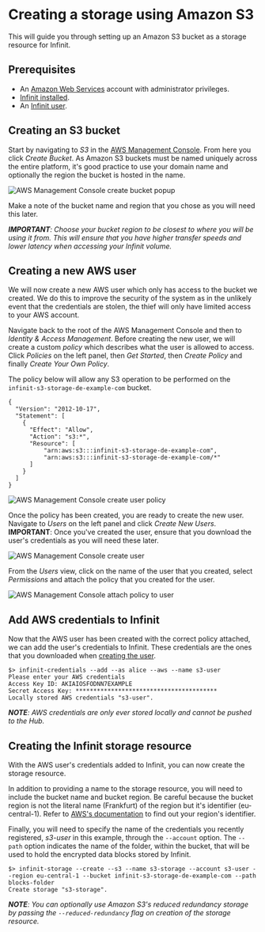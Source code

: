 Creating a storage using Amazon S3
==================================

This will guide you through setting up an Amazon S3 bucket as a storage resource for Infinit.

Prerequisites
-------------

- An [Amazon Web Services](https://aws.amazon.com) account with administrator privileges.
- <a href="${route('doc_get_started')}">Infinit installed</a>.
- An <a href="${route('doc_reference')}#user">Infinit user</a>.

Creating an S3 bucket
---------------------

Start by navigating to _S3_ in the <a href="http://aws.amazon.com/">AWS Management Console</a>. From here you click _Create Bucket_. As Amazon S3 buckets must be named uniquely across the entire platform, it's good practice to use your domain name and optionally the region the bucket is hosted in the name.

<img src="${url('images/docs/s3/create-bucket.png')}" alt="AWS Management Console create bucket popup">

Make a note of the bucket name and region that you chose as you will need this later.

_**IMPORTANT**: Choose your bucket region to be closest to where you will be using it from. This will ensure that you have higher transfer speeds and lower latency when accessing your Infinit volume._

Creating a new AWS user
-----------------------

We will now create a new AWS user which only has access to the bucket we created. We do this to improve the security of the system as in the unlikely event that the credentials are stolen, the thief will only have limited access to your AWS account.

Navigate back to the root of the AWS Management Console and then to _Identity & Access Management_. Before creating the new user, we will create a custom _policy_ which describes what the user is allowed to access. Click _Policies_ on the left panel, then _Get Started_, then _Create Policy_ and finally _Create Your Own Policy_.

The policy below will allow any S3 operation to be performed on the `infinit-s3-storage-de-example-com` bucket.

```
{
  "Version": "2012-10-17",
  "Statement": [
    {
      "Effect": "Allow",
      "Action": "s3:*",
      "Resource": [
          "arn:aws:s3:::infinit-s3-storage-de-example-com",
          "arn:aws:s3:::infinit-s3-storage-de-example-com/*"
      ]
    }
  ]
}
```

<img src="${url('images/docs/s3/create-policy.png')}" alt="AWS Management Console create user policy">

Once the policy has been created, you are ready to create the new user. Navigate to _Users_ on the left panel and click _Create New Users_. **IMPORTANT**: Once you've created the user, ensure that you download the user's credentials as you will need these later.

<img src="${url('images/docs/s3/create-user.png')}" alt="AWS Management Console create user">

From the _Users_ view, click on the name of the user that you created, select _Permissions_ and attach the policy that you created for the user.

<img src="${url('images/docs/s3/attach-policy.png')}" alt="AWS Management Console attach policy to user">

Add AWS credentials to Infinit
------------------------------

Now that the AWS user has been created with the correct policy attached, we can add the user's credentials to Infinit. These credentials are the ones that you downloaded when [creating the user](#creating-a-new-aws-user).

```
$> infinit-credentials --add --as alice --aws --name s3-user
Please enter your AWS credentials
Access Key ID: AKIAIOSFODNN7EXAMPLE
Secret Access Key: ****************************************
Locally stored AWS credentials "s3-user".
```

_**NOTE**: AWS credentials are only ever stored locally and cannot be pushed to the Hub._

Creating the Infinit storage resource
-------------------------------------

With the AWS user's credentials added to Infinit, you can now create the storage resource.

In addition to providing a name to the storage resource, you will need to include the bucket name and bucket region. Be careful because the bucket region is not the literal name (Frankfurt) of the region but it's identifier (eu-central-1). Refer to [AWS's documentation](http://docs.aws.amazon.com/general/latest/gr/rande.html#s3_region) to find out your region's identifier.

Finally, you will need to specify the name of the credentials you recently registered, _s3-user_ in this example, through the `--account` option. The `--path` option indicates the name of the folder, within the bucket, that will be used to hold the encrypted data blocks stored by Infinit.

```
$> infinit-storage --create --s3 --name s3-storage --account s3-user --region eu-central-1 --bucket infinit-s3-storage-de-example-com --path blocks-folder
Create storage "s3-storage".
```

_**NOTE**: You can optionally use Amazon S3's reduced redundancy storage by passing the `--reduced-redundancy` flag on creation of the storage resource._
